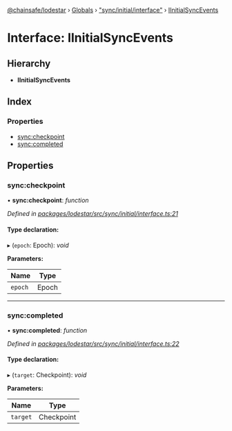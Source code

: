 [@chainsafe/lodestar](../README.md) › [Globals](../globals.md) › ["sync/initial/interface"](../modules/_sync_initial_interface_.md) › [IInitialSyncEvents](_sync_initial_interface_.iinitialsyncevents.md)

# Interface: IInitialSyncEvents

## Hierarchy

* **IInitialSyncEvents**

## Index

### Properties

* [sync:checkpoint](_sync_initial_interface_.iinitialsyncevents.md#sync:checkpoint)
* [sync:completed](_sync_initial_interface_.iinitialsyncevents.md#sync:completed)

## Properties

###  sync:checkpoint

• **sync:checkpoint**: *function*

*Defined in [packages/lodestar/src/sync/initial/interface.ts:21](https://github.com/ChainSafe/lodestar/blob/5eceb6c26/packages/lodestar/src/sync/initial/interface.ts#L21)*

#### Type declaration:

▸ (`epoch`: Epoch): *void*

**Parameters:**

Name | Type |
------ | ------ |
`epoch` | Epoch |

___

###  sync:completed

• **sync:completed**: *function*

*Defined in [packages/lodestar/src/sync/initial/interface.ts:22](https://github.com/ChainSafe/lodestar/blob/5eceb6c26/packages/lodestar/src/sync/initial/interface.ts#L22)*

#### Type declaration:

▸ (`target`: Checkpoint): *void*

**Parameters:**

Name | Type |
------ | ------ |
`target` | Checkpoint |
